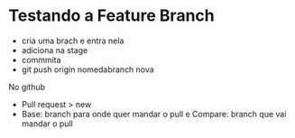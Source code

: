 # Testando a Feature Branch
* cria uma brach e entra nela
* adiciona na stage
* commmita
* git push origin nomedabranch nova

No github
* Pull request > new
* Base: branch para onde quer mandar o pull e Compare: branch que vai mandar o pull